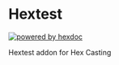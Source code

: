 # Hextest

[![powered by hexdoc](https://img.shields.io/endpoint?url=https://hexxy.media/api/v0/badge/hexdoc?label=1)](https://github.com/hexdoc-dev/hexdoc)

Hextest addon for Hex Casting
